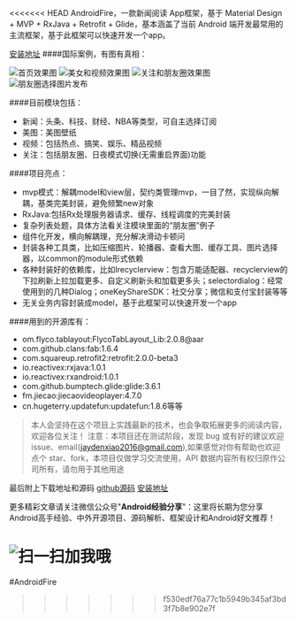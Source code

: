 <<<<<<< HEAD
AndroidFire，一款新闻阅读 App框架，基于 Material Design + MVP + RxJava + Retrofit + Glide，基本涵盖了当前 Android 端开发最常用的主流框架，基于此框架可以快速开发一个app。

[安装地址](http://fir.im/androidFire)
####国际案例，有图有真相：

![首页效果图](https://mmbiz.qlogo.cn/mmbiz_jpg/2EhjCcceOmiacVsI4wE6cDpOYHc0grkibzibpoxAG8EwBLVn4dHib3D0Wwrez4WeNmFkib19vKibYnMu9nQucqP5gvvw/0?wx_fmt=jpeg)
![美女和视频效果图](https://mmbiz.qlogo.cn/mmbiz_jpg/2EhjCcceOmiacVsI4wE6cDpOYHc0grkibzqao1ia26RiaZkP91tKePGT4OkuWU87wtYdmxpTauialIhhkVNic5DTUbiag/0?wx_fmt=jpeg)
![关注和朋友圈效果图](https://mmbiz.qlogo.cn/mmbiz_jpg/2EhjCcceOmiacVsI4wE6cDpOYHc0grkibzxbZBpcwzfT4icn613ltpvcpVQ1um2RrdOKOzA2XO8ETTE5DKTntKSBQ/0?wx_fmt=jpeg)
![朋友圈选择图片发布](https://mmbiz.qlogo.cn/mmbiz_jpg/2EhjCcceOmiacVsI4wE6cDpOYHc0grkibzAILAo5nkQhnsHkL3GyjbgEib8CFykAjXKn9SKwsD7PSzfQDBhOIsVFA/0?wx_fmt=jpeg)

####目前模块包括：
- 新闻：头条、科技、财经、NBA等类型，可自主选择订阅
- 美图：美图壁纸
- 视频：包括热点、搞笑、娱乐、精品视频
- 关注：包括朋友圈、日夜模式切换(无需重启界面)功能

####项目亮点：
- mvp模式：解耦model和view层，契约类管理mvp，一目了然，实现纵向解耦，基类完美封装，避免频繁new对象
-  RxJava:包括Rx处理服务器请求、缓存、线程调度的完美封装
- 复杂列表处题，具体方法看关注模块里面的“朋友圈”例子
- 组件化开发，横向解耦理，充分解决滑动卡顿问
- 封装各种工具类，比如压缩图片、轮播器、查看大图、缓存工具、图片选择器，以common的module形式依赖
- 各种封装好的依赖库，比如Irecyclerview：包含万能适配器、recyclerview的下拉刷新上拉加载更多、自定义刷新头和加载更多头；selectordialog：经常使用到的几种Dialog；oneKeyShareSDK：社交分享；微信和支付宝封装等等
- 无关业务内容封装成model，基于此框架可以快速开发一个app

####用到的开源库有：
- om.flyco.tablayout:FlycoTabLayout_Lib:2.0.8@aar 
- com.github.clans:fab:1.6.4
- com.squareup.retrofit2:retrofit:2.0.0-beta3
- io.reactivex:rxjava:1.0.1
- io.reactivex:rxandroid:1.0.1
- com.github.bumptech.glide:glide:3.6.1
- fm.jiecao:jiecaovideoplayer:4.7.0 
- cn.hugeterry.updatefun:updatefun:1.8.6等等

>本人会坚持在这个项目上实践最新的技术，也会争取拓展更多的阅读内容，欢迎各位关注！
注意：本项目还在测试阶段，发现 bug 或有好的建议欢迎issue、email(jaydenxiao2016@gmail.com),如果感觉对你有帮助也欢迎点个 star、fork，本项目仅做学习交流使用，API 数据内容所有权归原作公司所有，请勿用于其他用途

最后附上下载地址和源码
[github源码](https://github.com/jaydenxiao2016/AndroidFire)
[安装地址](http://fir.im/androidFire)

更多精彩文章请关注微信公众号"**Android经验分享**"：这里将长期为您分享Android高手经验、中外开源项目、源码解析、框架设计和Android好文推荐！

![扫一扫加我哦](http://upload-images.jianshu.io/upload_images/1964096-6b04d2e7cff6d7c7.jpg?imageMogr2/auto-orient/strip%7CimageView2/2/w/1240)
=======
#AndroidFire
>>>>>>> f530edf76a77c1b5949b345af3bd3f7b8e902e7f
